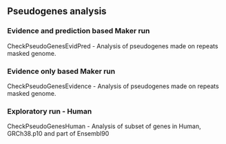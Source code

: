 ## Pseudogenes analysis

### Evidence and prediction based Maker run

CheckPseudoGenesEvidPred - Analysis of pseudogenes made on repeats masked genome.

### Evidence only based Maker run 

CheckPseudoGenesEvidence - Analysis of pseudogenes made on repeats masked genome. 

### Exploratory run - Human

CheckPseudoGenesHuman - Analysis of subset of genes in Human, GRCh38.p10 and part of Ensembl90 
